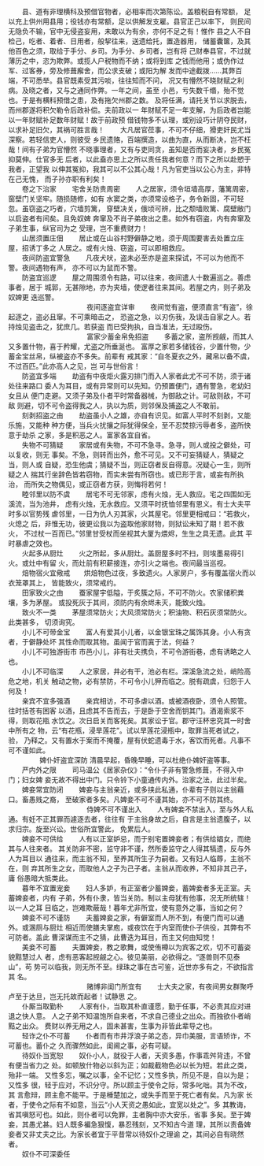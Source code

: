 <!-- { "loadSidebar": true } -->
　　县、道有非理横科及预借官物者，必相率而次第陈讼。盖粮税自有常额， 足以充上供州用县用；役钱亦有常额，足以供解发支雇。县官正己以率下， 则民间无隐负不输，官中无侵盗妄用，未敢以为有余，亦何不足之有！惟作 县之人不自检己，吃者、着者、日用者，般挈往来，送遗给托，置造器用， 储蓄囊箧，及其他百色之须，取给于手分、乡司。为手分、乡司者，岂有将 己财奉县官，不过就薄历之中，恣为欺弊。或揽人户税物而不纳；或将到库 之钱而他用；或伪作过军、过客券，旁及修葺廨舍，而公求支破；或阳为解 发而中途截拨……其弊百端，不可悉举。县官既素受其污啖，往往知而不问， 况又有懵然不晓财赋之利病。及晓之者，又与之通同作弊。一年之间，虽至 小邑，亏失数千缗，殆不觉也。于是有横科预借之患，及有拖欠州郡之数。 及将任满，请托关节以求脱去，而州郡遂将积欠勒令后政补偿。夫前政以一 年财赋不足一年支解，为后政者岂能以一年财赋补足数年财赋！故于前政预 借钱物多不认理，或别设巧计阴夺民财，以求补足旧欠，其祸可胜言哉！ 
　　大凡居官莅事，不可不仔细，猾吏奸民尤当深察。若轻信吏人，则彼受 乡民遗赂，百端撰造，以曲为直，从而断决，岂不枉哉！间有子弟为官懵然 不晓事理者，又有与吏同贪，虽知是否而妄决者，乡民冤抑莫伸。仕官多无 后者，以此盍亦思上之所以责任我者何意？而下之所以赴愬于我者，正望我 以伸其冤抑，我其可以不公其心哉！凡为官吏当以公心为主，非特在己无愧， 而子孙亦职有利矣！   
　　卷之下治家
　　宅舍关防贵周密 
　　人之居家，须令垣墙高厚，藩篱周密，窗壁门关坚牢。随损随修，如有 水窦之类，亦须常设格子，务令新固，不可轻忽。虽窃盗之巧者，穴墙剪篱， 穿壁决关，俄顷可辨，比之颓墙败篱、腐壁敝门以启盗者有间矣。且免奴婢 奔窜及不肖子弟夜出之患。如外有窃盗，内有奔窜及子弟生事，纵官司为之 受理，岂不重费财力！   
　　山居须置庄佃 
　　居止或在山谷村野僻静之地，须于周围要害去处置立庄屋，招诱丁多之 人居之。或有火烛、窃盗，可以即相救应。  
　　夜间防盗宜警急 
　　凡夜犬吠，盗未必至亦是盗来探试，不可以为他而不警。夜间遇物有声， 亦不可以为鼠而不警。   
　　防盗宜巡逻 
　　屋之周围须令有路，可以往来，夜间遣人十数遍巡之。善虑事者，居于 城郭，无甚隙地，亦为夹墙，使逻者往来其间。若屋之内，则子弟及奴婢更 迭巡警。   
　　
　　
　　
　　
　　   夜间逐盗宜详审 
　　夜间觉有盗，便须直言“有盗”，徐起逐之，盗必且窜。不可乘暗击之， 恐盗之急，以刃伤我，及误击自家之人。若持烛见盗击之，犹庶几。若获盗 而已受拘执，自当准法，无过殴伤。   
　　
　　
　　
　　
　　 富家少蓄金帛免招盗 
　　多蓄之家，盗所觊觎，而其人又多置什物，喜于矜耀，尤盗之所垂涎也。 富厚之家若多储钱谷，少置什物，少蓄金宝丝帛，纵被盗亦不多失。前辈有 戒其家：“自冬夏衣之外，藏帛以备不虞，不过百匹。”此亦高人之见，岂 可与世俗言！   
　　防盗宜多端 
　　劫盗有中夜炬火露刃排门而入人家者此尤不可不防，须于诸处往来路口 委人为耳目，或有异常则可以先知。仍预置便门，遇有警急，老幼妇女且从 便门走避。又须子弟及仆者平时常备器械，为御敌之计。可敌则敌，不可敌 则避，切不可令盗得我之人，执以为质，则邻保及捕盗之人不敢前。  
　　刻剥招盗之由 
　　劫盗虽小人之雄，亦自有识见。如富人平时不刻剥，又能乐施，又能种 种方便，当兵火扰攘之际犹得保全，至不忍焚掠污辱者多，盗所快意于劫杀 之家，多是积恶之人。富家各宜自省。  
　　失物不可猜疑 
　　家居或有失物，不可不急寻。急寻，则人或投之僻处，可以复收，则无 事矣。不急，则转而出外，愈不可见。又不可妄猜疑人，猜疑之当，则人或 自疑，恐生他虞；猜疑不当，则正窃者反自得意。况疑心一生，则所疑之人 揣其行坐辞色皆若窃物，而实未尝有所窃也。或已形于言，或妄有所执治， 而所失之物偶见，或正窃者方获，则悔将若何！  
　　睦邻里以防不虞 
　　居宅不可无邻家，虑有火烛，无人救应。宅之四围如无溪流，当为池井， 虑有火烛，无水救应。又须平时抚恤邻里有恩义。有士大夫平时多以官势残 虐邻里，一日为仇人刃其家，火其屋宅。邻里更相戒曰：“若救火，火熄之 后，非惟无功，彼更讼我以为盗取他家财物，则狱讼未知了期！若不救火， 不过杖一百而已。”邻里甘受杖而坐视其大厦为煨烬，生生之具无遗。此其 平时暴虐之效也。  
　　火起多从厨灶 
　　火之所起，多从厨灶。盖厨屋多时不扫，则埃墨易得引火。或灶中有留 火，而灶前有积薪接连，亦引火之端也。夜间最当巡视。  
　　焙物宿火宜儆戒　　烘焙物色过夜，多致遗火。人家房户，多有覆盖宿火而以衣笼罩其上， 皆能致火，须常戒约。   
　　田家致火之由 
　　蚕家屋宇低隘，于炙簇之际，不可不防火。农家储积粪壤，多为茅屋。 或投死灰于其间，须防内有余烬未灭，能致火烛。   
　　致火不一类 
　　茅屋须常防火；大风须常防火；积油物、积石灰须常防火。此类甚多， 切须询究。  
　　小儿不可带金宝 
　　富人有爱其小儿者，以金银宝珠之属饰其身。小人有贪者，于僻静处坏 其性命而取其物。虽闻于官而寘于法，何益？  
　　小儿不可独游街市 市邑小儿，非有壮夫携负，不可令游街巷，虑有诱略之人也。   
　　小儿不可临深 
　　人之家居，井必有干，池必有栏。深溪急流之处，峭险高危之地，机关 触动之物，必有禁防，不可令小儿狎而临之。脱有疏虞，归怨于人何及！  
　　亲宾不宜多强酒 
　　亲宾相访，不可多虐以酒。或被酒夜卧，须令人照管。往时括苍有困客 以酒，且虑其不告而去，于是卧于空舍而钥其门。酒渴索浆不得，则取花瓶 水饮之。次日启关而客死矣。其家讼于官。郡守汪杯忠究其一时舍中所有之 物，云“有花瓶，浸旱莲花”。试以旱莲花浸瓶中，取罪当死者试之，验， 乃释之。又有置水于案而不掩覆，屋有伏蛇遗毒于水，客饮而死者。凡事不 可不谨如此。   
　　
　　  婢仆奸盗宜深防 清晨早起，昏晚早睡，可以杜绝仆婢奸盗等事。   
　　严内外之限 
　　司马温公《居家杂仪》：“令仆子非有警急修葺，不得入中门；妇女婢 妾无故不得出中门。只令铃下小童通传内外。治家之法，此过半矣。  
　　婢妾常宜防闭 
　　婢妾与主翁亲近，或多挟此私通，仆辈有子则以主翁藉口。畜愚贱之裔， 至破家者多矣。凡婢妾不可不谨其始，亦不可不防其终。   
　　
　　
　　
　　
　　  侍婢不可不谨出入 
　　人有婢妾不禁出入，至与外人私通。有妊不正其罪而遽逐去者，往往有 于主翁身故之后，自言是主翁遗腹子，以求归宗。旋至兴讼。世俗所宜警此， 免累后人。  
　　婢妾不可供给 
　　人有以正室妒忌，而于别宅置婢妾者；有供给娼女，而绝其与人往来者。 其关防非不密，监守非不谨，然所委监守之人得其犒遗，反与外人为耳目以 通往来，而主翁不知，至养其所生子为嗣者。又有妇人临蓐，主翁不在，则 弃其所生之女，而取他人之子为己子者。主翁从而收养，不知非其己子，庸 俗愚暗大抵类此。  
　　暮年不宜置宠妾 
　　妇人多妒，有正室者少蓄婢妾，蓄婢妾者多无正室。夫蓄婢妾者，内有 子弟，外有仆隶，皆当关防。制以主母犹有他事，况无所统辖！以一人之耳 目临之，岂难欺蔽哉！暮年尤非所宜，使有意外之事，当如之何？  
　　婢妾不可不谨防 
　　夫蓄婢妾之家，有僻室而人所不到，有便门而可以通外。或溷厕与厨灶 相近而使膳夫掌庖，或夜饮在于内室而使仆子供役，其弊有不可防者。盖此 曹深谋而主不之猜，此曹迭为耳目，而主又何由知觉！   
　　美妾不可蓄 
　　夫置婢妾，教之歌舞，或使侑樽以为宾客之欢，切不可蓄姿貌黠慧过人 者，虑有恶客起觊觎之心。彼见美丽，必欲得之。“逐兽则不见泰山”，苟 势可以临我，则无所不至。绿珠之事在古可鉴，近世亦多有之，不欲指言其 名。   
　　
　　
　　
　　
　　   赌博非闺门所宜有 
　　士大夫之家，有夜间男女群聚呼卢至于达旦，岂无托故而起者！试静思 之。  
　　仆厮当取勤朴 
　　人家有仆，当取其朴直谨愿，勤于任事，不必责其应对进退之快人意。 人之子弟不知温饱所自来者，不求自己德业之出众。而独欲仆者峭黠之出众。 费财以养无用之人，固未甚害，生事为非皆此辈导之也。  
　　轻诈之仆不可蓄 
　　仆者而有市井浮浪子弟之态，异巾美服，言语矫诈，不可蓄也。蓄仆之 久而骤然如此，闺阃之事，必有可疑。  
　　待奴仆当宽恕 
　　奴仆小人，就役于人者，天资多愚，作事乖舛背违，不曾有便当省力之 处。如顿放什物必以斜为正；如裁截物色必以长为短。若此之类，殆非一端。 又性多忘，嘱之以事，全不记忆；又性多执，所见不是，自以为是；又性多 很，轻于应对，不识分守。所以顾主于使令之际，常多叱咄。其为不改，其 言愈辩，顾主愈不能平。于是棰楚加之，或失手而至于死亡者有矣。凡为家 长者，于使令之际有不如意，当云“小人天资之愚如此，宜宽以处之”。多 其教诲，省其嗔怒可也。如此，则仆者可以免罪，主者胸中亦大安乐，省事 多矣。至于婢妾，其愚尤甚。妇人既多褊急狠愎，暴忍残刻，又不知古今道 理，其所以责备婢妾者又非丈夫之比。为家长者宜于平昔常以待奴仆之理谕 之，其间必自有晓然者。  
　　奴仆不可深委任 
